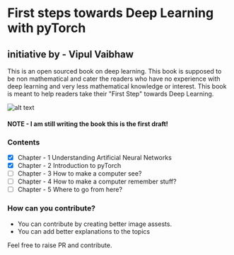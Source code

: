 # First steps towards Deep Learning with pyTorch
## initiative by - Vipul Vaibhaw

This is an open sourced book on deep learning. This book is supposed to be non mathematical and cater the readers who have no experience with deep learning and very less mathematical knowledge or interest. This book is meant to help readers take their "First Step" towards Deep Learning.

![alt text](https://github.com/vaibhawvipul/First-steps-towards-Deep-Learning/blob/master/images/First%20steps%20towards%20deep%20learning%20with%20pytorch%20cover.png "Book Cover")

#### **NOTE** - I am still writing the book this is the first draft!

### Contents 

- [x] Chapter - 1 Understanding Artificial Neural Networks
- [x] Chapter - 2 Introduction to pyTorch
- [ ] Chapter - 3 How to make a computer see?
- [ ] Chapter - 4 How to make a computer remember stuff?
- [ ] Chapter - 5 Where to go from here?

### How can you contribute? 
- You can contribute by creating better image assests.
- You can add better explanations to the topics 

Feel free to raise PR and contribute.
